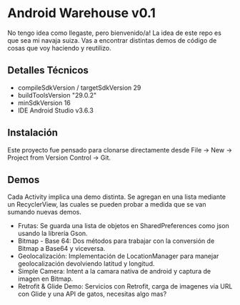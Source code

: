 # Android Warehouse v0.1
No tengo idea como llegaste, pero bienvenido/a!  La idea de este repo es que sea mi navaja suiza. Vas a encontrar distintas demos de código de cosas que voy haciendo y reutilizo.

## Detalles Técnicos
- compileSdkVersion / targetSdkVersion 29
- buildToolsVersion "29.0.2"
- minSdkVersion 16
- IDE Android Studio v3.6.3

## Instalación
Este proyecto fue pensado para clonarse directamente desde File -> New -> Project from Version Control -> Git.

## Demos
Cada Activity implica una demo distinta. Se agregan en una lista mediante un RecyclerView, las cuales se pueden probar a medida que se van sumando nuevas demos.

- Frutas: Se guarda una lista de objetos en SharedPreferences como json usando la librería Gson.
- Bitmap - Base 64: Dos métodos para trabajar con la conversión de Bitmap a Base64 y viceversa.
- Geolocalización: Implementación de LocationManager para manejar geolocalización devolviendo latitud y longitud.
- Simple Camera: Intent a la camara nativa de android y captura de imagen en Bitmap.
- Retrofit & Glide Demo: Servicios con Retrofit, carga de imagenes via URL con Glide y una API de gatos, necesitas algo mas?
